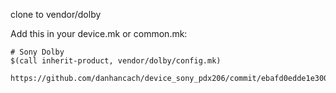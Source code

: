 clone to vendor/dolby

Add this in your device.mk or common.mk:

```
# Sony Dolby
$(call inherit-product, vendor/dolby/config.mk)
```


```
https://github.com/danhancach/device_sony_pdx206/commit/ebafd0edde1e30073748c6aa8d4243d003620ec3
```

